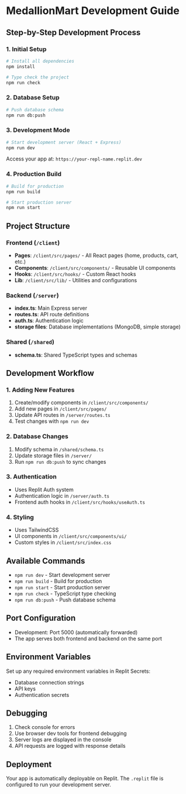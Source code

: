 
# MedallionMart Development Guide

## Step-by-Step Development Process

### 1. Initial Setup
```bash
# Install all dependencies
npm install

# Type check the project
npm run check
```

### 2. Database Setup
```bash
# Push database schema
npm run db:push
```

### 3. Development Mode
```bash
# Start development server (React + Express)
npm run dev
```
Access your app at: `https://your-repl-name.replit.dev`

### 4. Production Build
```bash
# Build for production
npm run build

# Start production server
npm run start
```

## Project Structure

### Frontend (`/client`)
- **Pages**: `/client/src/pages/` - All React pages (home, products, cart, etc.)
- **Components**: `/client/src/components/` - Reusable UI components
- **Hooks**: `/client/src/hooks/` - Custom React hooks
- **Lib**: `/client/src/lib/` - Utilities and configurations

### Backend (`/server`)
- **index.ts**: Main Express server
- **routes.ts**: API route definitions
- **auth.ts**: Authentication logic
- **storage files**: Database implementations (MongoDB, simple storage)

### Shared (`/shared`)
- **schema.ts**: Shared TypeScript types and schemas

## Development Workflow

### 1. Adding New Features
1. Create/modify components in `/client/src/components/`
2. Add new pages in `/client/src/pages/`
3. Update API routes in `/server/routes.ts`
4. Test changes with `npm run dev`

### 2. Database Changes
1. Modify schema in `/shared/schema.ts`
2. Update storage files in `/server/`
3. Run `npm run db:push` to sync changes

### 3. Authentication
- Uses Replit Auth system
- Authentication logic in `/server/auth.ts`
- Frontend auth hooks in `/client/src/hooks/useAuth.ts`

### 4. Styling
- Uses TailwindCSS
- UI components in `/client/src/components/ui/`
- Custom styles in `/client/src/index.css`

## Available Commands

- `npm run dev` - Start development server
- `npm run build` - Build for production
- `npm run start` - Start production server
- `npm run check` - TypeScript type checking
- `npm run db:push` - Push database schema

## Port Configuration
- Development: Port 5000 (automatically forwarded)
- The app serves both frontend and backend on the same port

## Environment Variables
Set up any required environment variables in Replit Secrets:
- Database connection strings
- API keys
- Authentication secrets

## Debugging
1. Check console for errors
2. Use browser dev tools for frontend debugging
3. Server logs are displayed in the console
4. API requests are logged with response details

## Deployment
Your app is automatically deployable on Replit. The `.replit` file is configured to run your development server.
